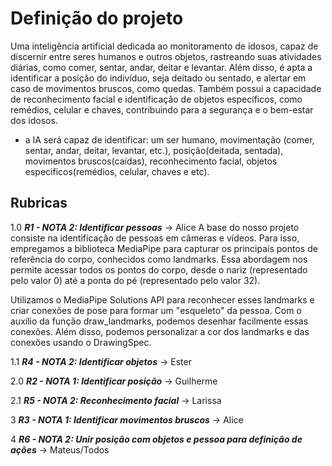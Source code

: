 # Definição do projeto

Uma inteligência artificial dedicada ao monitoramento de idosos, capaz de discernir entre seres humanos e outros objetos, rastreando suas atividades diárias, como comer, sentar, andar, deitar e levantar. Além disso, é apta a identificar a posição do indivíduo, seja deitado ou sentado, e alertar em caso de movimentos bruscos, como quedas. Também possui a capacidade de reconhecimento facial e identificação de objetos específicos, como remédios, celular e chaves, contribuindo para a segurança e o bem-estar dos idosos.

- a IA será capaz de identificar: um ser humano, movimentação (comer, sentar, andar, deitar, levantar, etc.), posição(deitada, sentada), movimentos bruscos(caídas), reconhecimento facial, objetos especificos(remédios, celular, chaves e etc).

## Rubricas

1.0 ***R1 - NOTA 2: Identificar pessoas*** -> Alice
A base do nosso projeto consiste na identificação de pessoas em câmeras e vídeos. Para isso, empregamos a biblioteca MediaPipe para capturar os principais pontos de referência do corpo, conhecidos como landmarks. Essa abordagem nos permite acessar todos os pontos do corpo, desde o nariz (representado pelo valor 0) até a ponta do pé (representado pelo valor 32).

Utilizamos o MediaPipe Solutions API para reconhecer esses landmarks e criar conexões de pose para formar um "esqueleto" da pessoa. Com o auxílio da função draw_landmarks, podemos desenhar facilmente essas conexões. Além disso, podemos personalizar a cor dos landmarks e das conexões usando o DrawingSpec.


1.1 ***R4 - NOTA 2: Identificar objetos*** -> Ester

2.0 ***R2 - NOTA 1: Identificar posição*** -> Guilherme

2.1 ***R5 - NOTA 2: Reconhecimento facial*** -> Larissa

3 ***R3 - NOTA 1: Identificar movimentos bruscos*** -> Alice

4 ***R6 - NOTA 2: Unir posição com objetos e pessoa para definição de ações*** -> Mateus/Todos
